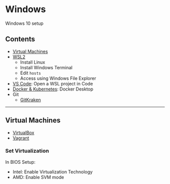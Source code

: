 # Windows

Windows 10 setup

## Contents

- [Virtual Machines](#virtual-machines)
- [WSL2](wsl2.md)
  - Install Linux
  - Install Windows Terminal
  - Edit `hosts`
  - Access using Windows File Explorer
- [VS Code](vscode.md): Open a WSL project in Code
- [Docker & Kubernetes](docker.desktop.md): Docker Desktop
- Git
  - [GitKraken](https://www.gitkraken.com/)

---

## Virtual Machines

- [VirtualBox](https://www.virtualbox.org/wiki/Downloads)
- [Vagrant](https://www.vagrantup.com/downloads)

### Set Virtualization

In BIOS Setup:

- Intel: Enable Virtualization Technology
- AMD: Enable SVM mode
